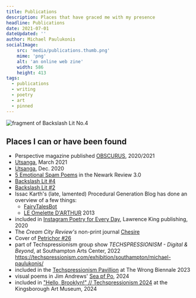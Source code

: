 ```yaml
---
title: Publications
description: Places that have graced me with my presence
headline: Publications
date: 2021-07-01
dateUpdated: ''
author: Michael Paulukonis
socialImage:
    src: 'media/publications.thumb.png'
    mime: 'png'
    alt: 'an online web zine'
    width: 586
    height: 413
tags:
  - publications
  - writing
  - poetry
  - art
  - pinned
---
```


![fragment of Backslash Lit No.4](/media/publications.thumb.png)

## Places I can or have been found

- Perspective magazine published [OBSCURUS](https://abc.perspektive.at/obscurator-visually-difficult/), 2020/2021
- [Utsanga](https://www.utsanga.it/paulukonis-works-a-short-anthology/), March 2021
- [Utsanga](https://www.utsanga.it/paulukonis-works/), Dec. 2020
- [5 Emotional Spam Poems](https://web.njit.edu/~newrev/3.0/paulukonis.html) in the Newark Review 3.0
- [Backslash Lit #4](https://backslashlit.com/issues/4/michael-paulukonis)
- [Backslash Lit #2](https://backslashlit.com/issues/2/michael-j-paulukonis-hex-kilo-gram)
- Issac Karth's (late, lamented) Procedural Generation Blog has done an overview of a few things:
  - [FairyTalesBot](https://procedural-generation.isaackarth.com/2016/03/29/automated-fairy-tales.html)
  - [LE Omelette D'ARTHUR](https://procedural-generation.isaackarth.com/2015/11/26/134033376013.html) 2013
- included in [Instagram Poetry for Every Day](https://www.laurenceking.com/product/instagram-poetry-for-every-day/), Lawrence King publishing, 2020
- The *Cream City Review's* non-print journal [Chesire](https://uwm.edu/creamcityreview/cheshire-michael-paulukonis/)
- Cover of [Petrichor #26](https://petrichormag.com/petrichor-26/)
- part of Techspressionism group show *TECHSPRESSIONISM - Digital & Beyond*, at Southampton Arts Center, 2022  <https://techspressionism.com/exhibition/southampton/michael-paulukonis/>
- included in the [Techspressionism Pavillion](https://thewrong.org/Techspressionism) at The Wrong Biennale 2023
- visual poems in Jim Andrews' [Sea pf Po](https://seaofpo.vispo.com?p=mp), 2024
- included in ["Hello, Brooklyn!" // Techspressionism 2024](https://techspressionism.com/brooklyn) at the Kingsborough Art Museum, 2024
